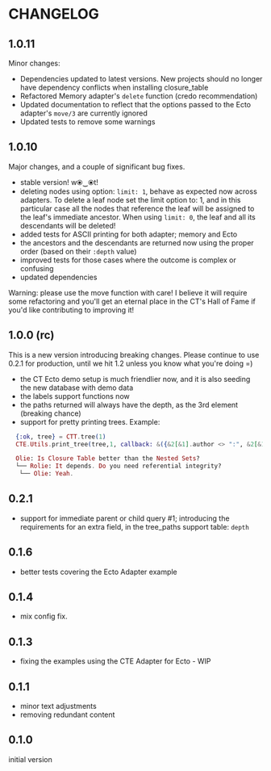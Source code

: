 # CHANGELOG

## 1.0.11

Minor changes:

- Dependencies updated to latest versions. New projects should no longer have dependency conflicts when installing closure_table
- Refactored Memory adapter's `delete` function (credo recommendation)
- Updated documentation to reflect that the options passed to the Ecto adapter's `move/3` are currently ignored
- Updated tests to remove some warnings

## 1.0.10

Major changes, and a couple of significant bug fixes.

- stable version! w⦿‿⦿t!
- deleting nodes using option: `limit: 1`, behave as expected now across adapters. To delete a leaf node set the limit option to: 1, and in this particular case all the nodes that reference the leaf will be assigned to the leaf's immediate ancestor. When using `limit: 0`, the leaf and all its descendants will be deleted!
- added tests for ASCII printing for both adapter; memory and Ecto
- the ancestors and the descendants are returned now using the proper order (based on their `:depth` value)
- improved tests for those cases where the outcome is complex or confusing
- updated dependencies

Warning: please use the move function with care! I believe it will require some refactoring and you'll get an eternal place in the CT's Hall of Fame if you'd like contributing to improving it!

## 1.0.0 (rc)

This is a new version introducing breaking changes. Please continue to use 0.2.1 for production, until we hit 1.2 unless you know what you're doing =)

- the CT Ecto demo setup is much friendlier now, and it is also seeding the new database with demo data
- the labels support functions now
- the paths returned will always have the depth, as the 3rd element (breaking chance)
- support for pretty printing trees. Example:

```elixir
  {:ok, tree} = CTT.tree(1)
  CTE.Utils.print_tree(tree,1, callback: &({&2[&1].author <> ":", &2[&1].comment}))

  Olie: Is Closure Table better than the Nested Sets?
  └── Rolie: It depends. Do you need referential integrity?
   └── Olie: Yeah.
```

## 0.2.1

- support for immediate parent or child query #1; introducing the requirements for an extra field, in the tree_paths support table: `depth`

## 0.1.6

- better tests covering the Ecto Adapter example

## 0.1.4

- mix config fix.

## 0.1.3

- fixing the examples using the CTE Adapter for Ecto - WIP

## 0.1.1

- minor text adjustments
- removing redundant content

## 0.1.0

initial version
